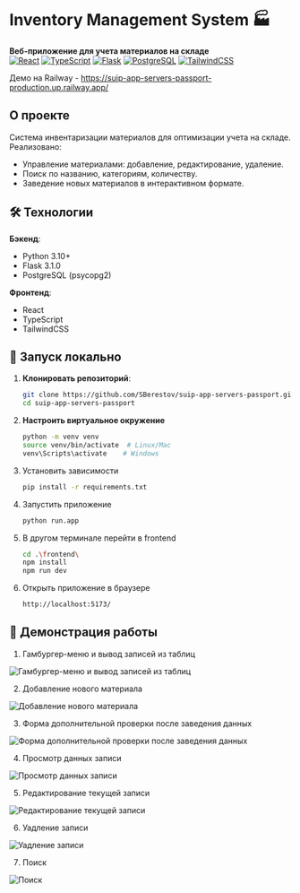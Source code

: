 # Inventory Management System 🏭

**Веб-приложение для учета материалов на складе**  
[![React](https://img.shields.io/badge/React-18-blue)](https://reactjs.org/) 
[![TypeScript](https://img.shields.io/badge/TypeScript-5.0-blue)](https://www.typescriptlang.org/) 
[![Flask](https://img.shields.io/badge/Flask-3.1.0-important)](https://flask.palletsprojects.com/) 
[![PostgreSQL](https://img.shields.io/badge/PostgreSQL-16+-blue)](https://www.postgresql.org/) 
[![TailwindCSS](https://img.shields.io/badge/TailwindCSS-3.3-teal)](https://tailwindcss.com/)

Демо на Railway - https://suip-app-servers-passport-production.up.railway.app/

## О проекте
Система инвентаризации материалов для оптимизации учета на складе. Реализовано:
- Управление материалами: добавление, редактирование, удаление.
- Поиск по названию, категориям, количеству.
- Заведение новых материалов в интерактивном формате.

## 🛠 Технологии
**Бэкенд**:
- Python 3.10+
- Flask 3.1.0
- PostgreSQL (psycopg2)

**Фронтенд**:
- React
- TypeScript
- TailwindCSS

## 🚀 Запуск локально
1. **Клонировать репозиторий**:
   ```bash
   git clone https://github.com/SBerestov/suip-app-servers-passport.git
   cd suip-app-servers-passport

2. **Настроить виртуальное окружение**
   ```bash
   python -m venv venv
   source venv/bin/activate  # Linux/Mac
   venv\Scripts\activate    # Windows

3. Установить зависимости
   ```bash
   pip install -r requirements.txt

4. Запустить приложение
   ```bash
   python run.app

5. В другом терминале перейти в frontend
    ```bash
    cd .\frontend\
    npm install
    npm run dev

6. Открыть приложение в браузере
    ```bash
    http://localhost:5173/

## 📸 Демонстрация работы
1. Гамбургер-меню и вывод записей из таблиц
   
![Гамбургер-меню и вывод записей из таблиц](https://github.com/SBerestov/suip-app-servers-passport/blob/main/blob/assets/gifs/01.gif)

2. Добавление нового материала
   
![Добавление нового материала](https://github.com/SBerestov/suip-app-servers-passport/blob/main/blob/assets/gifs/02.gif)

3. Форма дополнительной проверки после заведения данных
   
![Форма дополнительной проверки после заведения данных](https://github.com/SBerestov/suip-app-servers-passport/blob/main/blob/assets/gifs/03.gif)

4. Просмотр данных записи
   
![Просмотр данных записи](https://github.com/SBerestov/suip-app-servers-passport/blob/main/blob/assets/gifs/04.gif)

5. Редактирование текущей записи
    
![Редактирование текущей записи](https://github.com/SBerestov/suip-app-servers-passport/blob/main/blob/assets/gifs/05.gif)

6. Уадление записи
    
![Уадление записи](https://github.com/SBerestov/suip-app-servers-passport/blob/main/blob/assets/gifs/06.gif)

7. Поиск
    
![Поиск](https://github.com/SBerestov/suip-app-servers-passport/blob/main/blob/assets/gifs/07.gif)
